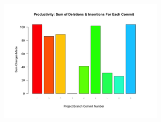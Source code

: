 ![test_image](https://github.com/pierremigeon/commit_tracker/blob/master/Algorithms_practice_project/Algorithms_practice::bubble.data_sum_barplot.png)
